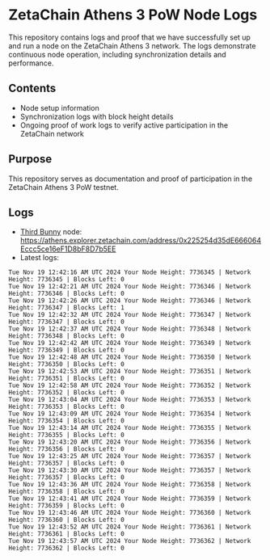 # ZetaChain Athens 3 PoW Node Logs
This repository contains logs and proof that we have successfully set up and run a node on the ZetaChain Athens 3 network. The logs demonstrate continuous node operation, including synchronization details and performance.

## Contents
- Node setup information
- Synchronization logs with block height details
- Ongoing proof of work logs to verify active participation in the ZetaChain network

## Purpose
This repository serves as documentation and proof of participation in the ZetaChain Athens 3 PoW testnet.

## Logs

- [Third Bunny](https://thirdbunny.xyz/) node: https://athens.explorer.zetachain.com/address/0x225254d35dE666064Eccc5ce16eF1D8bF8D7b5EE
- Latest logs:
```
Tue Nov 19 12:42:16 AM UTC 2024 Your Node Height: 7736345 | Network Height: 7736345 | Blocks Left: 0
Tue Nov 19 12:42:21 AM UTC 2024 Your Node Height: 7736346 | Network Height: 7736346 | Blocks Left: 0
Tue Nov 19 12:42:26 AM UTC 2024 Your Node Height: 7736346 | Network Height: 7736347 | Blocks Left: 1
Tue Nov 19 12:42:32 AM UTC 2024 Your Node Height: 7736347 | Network Height: 7736347 | Blocks Left: 0
Tue Nov 19 12:42:37 AM UTC 2024 Your Node Height: 7736348 | Network Height: 7736348 | Blocks Left: 0
Tue Nov 19 12:42:42 AM UTC 2024 Your Node Height: 7736349 | Network Height: 7736349 | Blocks Left: 0
Tue Nov 19 12:42:48 AM UTC 2024 Your Node Height: 7736350 | Network Height: 7736350 | Blocks Left: 0
Tue Nov 19 12:42:53 AM UTC 2024 Your Node Height: 7736351 | Network Height: 7736351 | Blocks Left: 0
Tue Nov 19 12:42:58 AM UTC 2024 Your Node Height: 7736352 | Network Height: 7736352 | Blocks Left: 0
Tue Nov 19 12:43:04 AM UTC 2024 Your Node Height: 7736353 | Network Height: 7736353 | Blocks Left: 0
Tue Nov 19 12:43:09 AM UTC 2024 Your Node Height: 7736354 | Network Height: 7736354 | Blocks Left: 0
Tue Nov 19 12:43:14 AM UTC 2024 Your Node Height: 7736355 | Network Height: 7736355 | Blocks Left: 0
Tue Nov 19 12:43:20 AM UTC 2024 Your Node Height: 7736356 | Network Height: 7736356 | Blocks Left: 0
Tue Nov 19 12:43:25 AM UTC 2024 Your Node Height: 7736357 | Network Height: 7736357 | Blocks Left: 0
Tue Nov 19 12:43:30 AM UTC 2024 Your Node Height: 7736357 | Network Height: 7736357 | Blocks Left: 0
Tue Nov 19 12:43:36 AM UTC 2024 Your Node Height: 7736358 | Network Height: 7736358 | Blocks Left: 0
Tue Nov 19 12:43:41 AM UTC 2024 Your Node Height: 7736359 | Network Height: 7736359 | Blocks Left: 0
Tue Nov 19 12:43:46 AM UTC 2024 Your Node Height: 7736360 | Network Height: 7736360 | Blocks Left: 0
Tue Nov 19 12:43:52 AM UTC 2024 Your Node Height: 7736361 | Network Height: 7736361 | Blocks Left: 0
Tue Nov 19 12:43:57 AM UTC 2024 Your Node Height: 7736362 | Network Height: 7736362 | Blocks Left: 0
```
